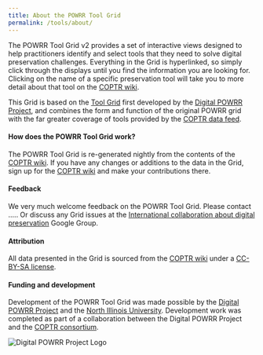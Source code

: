 ```yaml
---
title: About the POWRR Tool Grid
permalink: /tools/about/
---
```

The POWRR Tool Grid v2 provides a set of interactive views designed to help practitioners identify and select tools that they need to solve digital preservation challenges. Everything in the Grid is hyperlinked, so simply click through the displays until you find the information you are looking for. Clicking on the name of a specific preservation tool will take you to more detail about that tool on the [COPTR wiki](http://coptr.digipres.org/).

This Grid is based on the [Tool Grid](http://digitalpowrr.niu.edu/tool-grid/) first developed by the [Digital POWRR Project](http://digitalpowrr.niu.edu/), and combines the form and function of the original POWRR grid with the far greater coverage of tools provided by the [COPTR data feed](http://coptr.digipres.org/Using_the_COPTR_data_feed).

#### How does the POWRR Tool Grid work?
The POWRR Tool Grid is re-generated nightly from the contents of the [COPTR wiki](http://coptr.digipres.org/). If you have any changes or additions to the data in the Grid, sign up for the [COPTR wiki](http://coptr.digipres.org/) and make your contributions there.

#### Feedback
We very much welcome feedback on the POWRR Tool Grid. Please contact ..... Or discuss any Grid issues at the [International collaboration about digital preservation](https://groups.google.com/forum/#!forum/digipres) Google Group.

#### Attribution
All data presented in the Grid is sourced from the [COPTR wiki](http://coptr.digipres.org/) under a [CC-BY-SA license](https://creativecommons.org/licenses/by-sa/3.0/).

#### Funding and development
Development of the POWRR Tool Grid was made possible by the [Digital POWRR Project](http://digitalpowrr.niu.edu/) and the [North Illinois University](http://niu.edu/). Development work was completed as part of a collaboration between the Digital POWRR Project and the [COPTR consortium](http://coptr.digipres.org/Why%3F_What%3F_Who%3F_The_COPTR_FAQ).

![Digital POWRR Project Logo](http://coptr.digipres.org/images/3/3f/POWRRlogo.jpg "Digital POWRR Project Logo")
